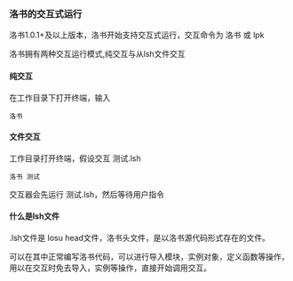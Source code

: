 ### 洛书的交互式运行
洛书1.0.1+及以上版本，洛书开始支持交互式运行，交互命令为 洛书 或 lpk

洛书拥有两种交互运行模式,纯交互与从lsh文件交互

#### 纯交互
在工作目录下打开终端，输入

```
洛书
```

#### 文件交互
工作目录打开终端，假设交互 测试.lsh

```
洛书 测试
```
交互器会先运行 测试.lsh，然后等待用户指令


#### 什么是lsh文件
.lsh文件是 losu head文件，洛书头文件，是以洛书源代码形式存在的文件。

可以在其中正常编写洛书代码，可以进行导入模块，实例对象，定义函数等操作，用以在交互时免去导入，实例等操作，直接开始调用交互。